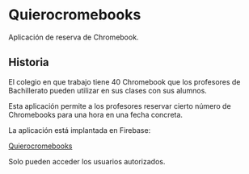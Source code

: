 # Quierocromebooks

Aplicación de reserva de Chromebook.

## Historia

El colegio en que trabajo tiene 40 Chromebook que los profesores de Bachillerato pueden utilizar en sus clases con sus alumnos.

Esta aplicación permite a los profesores reservar cierto número de Chromebooks para una hora en una fecha concreta.

La aplicación está implantada en Firebase:

[Quierocromebooks](https://quierochromebooks.web.app/)

Solo pueden acceder los usuarios autorizados.
